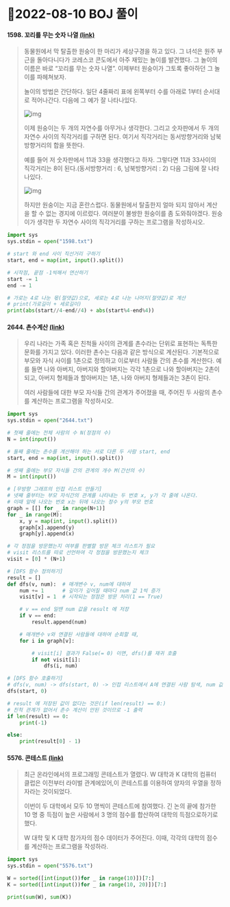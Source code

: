 # 📌2022-08-10 BOJ 풀이



#### 1598. 꼬리를 무는 숫자 나열 [(link)](https://www.acmicpc.net/problem/1598)

> 동물원에서 막 탈출한 원숭이 한 마리가 세상구경을 하고 있다. 그 녀석은 원주 부근을 돌아다니다가 코레스코 콘도에서 아주 재밌는 놀이를 발견했다. 그 놀이의 이름은 바로 “꼬리를 무는 숫자 나열”. 이제부터 원숭이가 그토록 좋아하던 그 놀이를 파헤쳐보자.
>
> 놀이의 방법은 간단하다. 일단 4줄짜리 표에 왼쪽부터 수를 아래로 1부터 순서대로 적어나간다. 다음에 그 예가 잘 나타나있다.
>
> ![img](https://www.acmicpc.net/upload/201004/psw1.png)
>
> 이제 원숭이는 두 개의 자연수를 아무거나 생각한다. 그리고 숫자판에서 두 개의 자연수 사이의 직각거리를 구하면 된다. 여기서 직각거리는 동서방향거리와 남북방향거리의 합을 뜻한다.
>
> 예를 들어 저 숫자판에서 11과 33을 생각했다고 하자. 그렇다면 11과 33사이의 직각거리는 8이 된다.(동서방향거리 : 6, 남북방향거리 : 2) 다음 그림에 잘 나타나있다.
>
> ![img](https://www.acmicpc.net/upload/201004/psw2.png)
>
> 하지만 원숭이는 지금 혼란스럽다. 동물원에서 탈출한지 얼마 되지 않아서 계산을 할 수 없는 경지에 이르렀다. 여러분이 불쌍한 원숭이를 좀 도와줘야겠다. 원숭이가 생각한 두 자연수 사이의 직각거리를 구하는 프로그램을 작성하시오.

```python
import sys
sys.stdin = open("1598.txt")

# start 와 end 사이 직선거리 구하기
start, end = map(int, input().split())

# 시작점, 끝점 -1씩해서 연산하기
start -= 1
end -= 1

# 가로는 4로 나눈 몫(절댓값)으로, 세로는 4로 나눈 나머지(절댓값)로 계산
# print(가로길이 + 세로길이)
print(abs(start//4-end//4) + abs(start%4-end%4))
```



#### 2644. 촌수계산 [(link)](https://www.acmicpc.net/problem/2644)

> 우리 나라는 가족 혹은 친척들 사이의 관계를 촌수라는 단위로 표현하는 독특한 문화를 가지고 있다. 이러한 촌수는 다음과 같은 방식으로 계산된다. 기본적으로 부모와 자식 사이를 1촌으로 정의하고 이로부터 사람들 간의 촌수를 계산한다. 예를 들면 나와 아버지, 아버지와 할아버지는 각각 1촌으로 나와 할아버지는 2촌이 되고, 아버지 형제들과 할아버지는 1촌, 나와 아버지 형제들과는 3촌이 된다.
>
> 여러 사람들에 대한 부모 자식들 간의 관계가 주어졌을 때, 주어진 두 사람의 촌수를 계산하는 프로그램을 작성하시오.

```python
import sys
sys.stdin = open("2644.txt")

# 첫째 줄에는 전체 사람의 수 N(정점의 수)
N = int(input())

# 둘째 줄에는 촌수를 계산해야 하는 서로 다른 두 사람 start, end
start, end = map(int, input().split())

# 셋째 줄에는 부모 자식들 간의 관계의 개수 M(간선의 수)
M = int(input())

# [무방향 그래프의 인접 리스트 만들기]
# 넷째 줄부터는 부모 자식간의 관계를 나타내는 두 번호 x, y가 각 줄에 나온다. 
# 이때 앞에 나오는 번호 x는 뒤에 나오는 정수 y의 부모 번호
graph = [[] for _ in range(N+1)]
for _ in range(M):
    x, y = map(int, input().split())  
    graph[x].append(y)
    graph[y].append(x)

# 각 정점을 방문했는지 여부를 판별할 방문 체크 리스트가 필요
# visit 리스트를 따로 선언하여 각 정점을 방문했는지 체크
visit = [0] * (N+1)

# [DFS 함수 정의하기]
result = []
def dfs(v, num):  # 매개변수 v, num에 대하여
    num += 1      # 깊이가 깊어질 때마다 num 값 1씩 증가
    visit[v] = 1  # 시작되는 정점은 방문 처리(1 == True)

    # v == end 일땐 num 값을 result 에 저장
    if v == end:
        result.append(num)

    # 매개변수 v와 연결된 사람들에 대하여 순회할 때,
    for i in graph[v]:

        # visit[i] 결과가 False(= 0) 이면, dfs()를 재귀 호출
        if not visit[i]:
            dfs(i, num)

# [DFS 함수 호출하기]
# dfs(v, num) -> dfs(start, 0) -> 인접 리스트에서 A에 연결된 사람 탐색, num 값은 0부터 시작            
dfs(start, 0)

# result 에 저장된 값이 없다는 것은(if len(result) == 0:)
# 친척 관계가 없어서 촌수 계산이 안된 것이므로 -1 출력
if len(result) == 0:
    print(-1)

else:
    print(result[0] - 1)
```



#### 5576. 콘테스트 [(link)](https://www.acmicpc.net/problem/5576)

> 최근 온라인에서의 프로그래밍 콘테스트가 열렸다. W 대학과 K 대학의 컴퓨터 클럽은 이전부터 라이벌 관계에있어,이 콘테스트를 이용하여 양자의 우열을 정하자라는 것이되었다.
>
> 이번이 두 대학에서 모두 10 명씩이 콘테스트에 참여했다. 긴 논의 끝에 참가한 10 명 중 득점이 높은 사람에서 3 명의 점수를 합산하여 대학의 득점으로하기로 했다.
>
> W 대학 및 K 대학 참가자의 점수 데이터가 주어진다. 이때, 각각의 대학의 점수를 계산하는 프로그램을 작성하라.

```python
import sys
sys.stdin = open("5576.txt")

W = sorted([int(input())for _ in range(10)])[7:]
K = sorted([int(input())for _ in range(10, 20)])[7:]

print(sum(W), sum(K))
```

